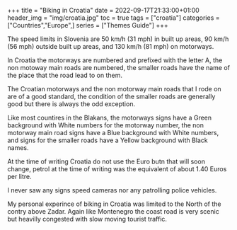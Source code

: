 +++
title = "Biking in Croatia"
date = 2022-09-17T21:33:00+01:00
header_img = "img/croatia.jpg"
toc = true
tags = ["croatia"]
categories = ["Countries","Europe",]
series = ["Themes Guide"]
+++

The speed limits in Slovenia are 50 km/h (31 mph) in built up areas, 90 km/h (56 mph) outside built up areas, and 130 km/h (81 mph) on motorways.

In Croatia the motorways are numbered and prefixed with the letter A, the non motoway main roads are numbered, the smaller roads have the name of the place that the road lead to on them.

The Croatian motorways and the non motorway main roads that I rode on are of a good standard, the condition of the smaller roads are generally good but there is always the odd exception.

Like most countires in the Blakans, the motorways signs have a Green background with White numbers for the motorway number, the non motorway main road signs have a Blue background with White numbers, and signs for the smaller roads have a Yellow background with Black names.

At the time of writing Croatia do not use the Euro butn that will soon change, petrol at the time of writing was the equivalent of about 1.40 Euros per litre. 

I never saw any signs speed cameras nor any patrolling police vehicles.

My personal experince of biking in Croatia was limited to the North of the contry above Zadar. Again like Montenegro the coast road is very scenic but heavilly congested with slow moving tourist traffic.